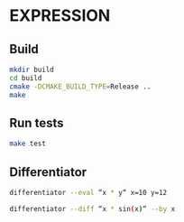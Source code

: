 # EXPRESSION 

## Build

```sh
mkdir build
cd build 
cmake -DCMAKE_BUILD_TYPE=Release ..
make 
```
## Run tests 

```sh
make test
```

## Differentiator

```sh
differentiator --eval “x * y“ x=10 y=12
```
```sh
differentiator --diff “x * sin(x)“ --by x
```